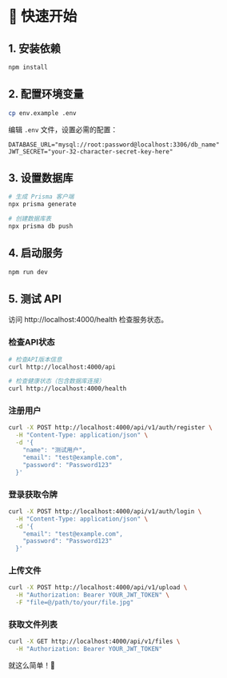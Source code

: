 # 🚀 快速开始

## 1. 安装依赖

```bash
npm install
```

## 2. 配置环境变量

```bash
cp env.example .env
```

编辑 `.env` 文件，设置必需的配置：

```env
DATABASE_URL="mysql://root:password@localhost:3306/db_name"
JWT_SECRET="your-32-character-secret-key-here"
```

## 3. 设置数据库

```bash
# 生成 Prisma 客户端
npx prisma generate

# 创建数据库表
npx prisma db push
```

## 4. 启动服务

```bash
npm run dev
```

## 5. 测试 API

访问 http://localhost:4000/health 检查服务状态。

### 检查API状态

```bash
# 检查API版本信息
curl http://localhost:4000/api

# 检查健康状态（包含数据库连接）
curl http://localhost:4000/health
```

### 注册用户

```bash
curl -X POST http://localhost:4000/api/v1/auth/register \
  -H "Content-Type: application/json" \
  -d '{
    "name": "测试用户",
    "email": "test@example.com",
    "password": "Password123"
  }'
```

### 登录获取令牌

```bash
curl -X POST http://localhost:4000/api/v1/auth/login \
  -H "Content-Type: application/json" \
  -d '{
    "email": "test@example.com",
    "password": "Password123"
  }'
```

### 上传文件

```bash
curl -X POST http://localhost:4000/api/v1/upload \
  -H "Authorization: Bearer YOUR_JWT_TOKEN" \
  -F "file=@/path/to/your/file.jpg"
```

### 获取文件列表

```bash
curl -X GET http://localhost:4000/api/v1/files \
  -H "Authorization: Bearer YOUR_JWT_TOKEN"
```

就这么简单！🎉